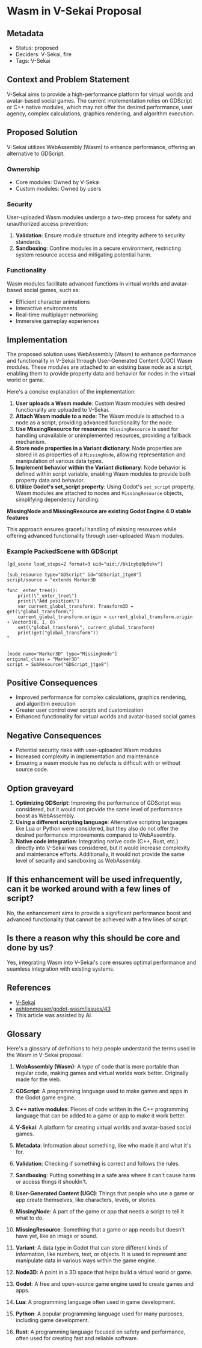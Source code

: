 # Wasm in V-Sekai Proposal

## Metadata

- Status: proposed
- Deciders: V-Sekai, fire
- Tags: V-Sekai

## Context and Problem Statement

V-Sekai aims to provide a high-performance platform for virtual worlds and avatar-based social games. The current implementation relies on GDScript or C++ native modules, which may not offer the desired performance, user agency, complex calculations, graphics rendering, and algorithm execution.

## Proposed Solution

V-Sekai utilizes WebAssembly (Wasm) to enhance performance, offering an alternative to GDScript.

### Ownership

- Core modules: Owned by V-Sekai
- Custom modules: Owned by users

### Security

User-uploaded Wasm modules undergo a two-step process for safety and unauthorized access prevention:

1. **Validation**: Ensure module structure and integrity adhere to security standards.
2. **Sandboxing**: Confine modules in a secure environment, restricting system resource access and mitigating potential harm.

### Functionality

Wasm modules facilitate advanced functions in virtual worlds and avatar-based social games, such as:

- Efficient character animations
- Interactive environments
- Real-time multiplayer networking
- Immersive gameplay experiences

## Implementation

The proposed solution uses WebAssembly (Wasm) to enhance performance and functionality in V-Sekai through User-Generated Content (UGC) Wasm modules. These modules are attached to an existing base node as a script, enabling them to provide property data and behavior for nodes in the virtual world or game.

Here's a concise explanation of the implementation:

1. **User uploads a Wasm module**: Custom Wasm modules with desired functionality are uploaded to V-Sekai.
2. **Attach Wasm module to a node**: The Wasm module is attached to a node as a script, providing advanced functionality for the node.
3. **Use MissingResource for resources**: `MissingResource` is used for handling unavailable or unimplemented resources, providing a fallback mechanism.
4. **Store node properties in a Variant dictionary**: Node properties are stored in as properties of a `MissingNode`, allowing representation and manipulation of various data types.
5. **Implement behavior within the Variant dictionary**: Node behavior is defined within script variable, enabling Wasm modules to provide both property data and behavior.
6. **Utilize Godot's set_script property**: Using Godot's `set_script` property, Wasm modules are attached to nodes and `MissingResource` objects, simplifying dependency handling.

**MissingNode and MissingResource are existing Godot Engine 4.0 stable features**

This approach ensures graceful handling of missing resources while offering advanced functionality through user-uploaded Wasm modules.

### Example PackedScene with GDScript

```
[gd_scene load_steps=2 format=3 uid="uid://bk1cybq0p5ekv"]

[sub_resource type="GDScript" id="GDScript_jtge8"]
script/source = "extends Marker3D

func _enter_tree():
    print(\"_enter_tree\")
    print(\"Add position\")
    var current_global_transform: Transform3D = get(\"global_transform\")
    current_global_transform.origin = current_global_transform.origin + Vector3(0, 1, 0)
    set(\"global_transform\", current_global_transform)
    print(get("global_transform"))
"


[node name="Marker3D" type="MissingNode"]
original_class = "Marker3D"
script = SubResource("GDScript_jtge8")
```

## Positive Consequences

- Improved performance for complex calculations, graphics rendering, and algorithm execution
- Greater user control over scripts and customization
- Enhanced functionality for virtual worlds and avatar-based social games

## Negative Consequences

- Potential security risks with user-uploaded Wasm modules
- Increased complexity in implementation and maintenance
- Ensuring a wasm module has no defects is difficult with or without source code.

## Option graveyard

1. **Optimizing GDScript**: Improving the performance of GDScript was considered, but it would not provide the same level of performance boost as WebAssembly.
2. **Using a different scripting language**: Alternative scripting languages like Lua or Python were considered, but they also do not offer the desired performance improvements compared to WebAssembly.
3. **Native code integration**: Integrating native code (C++, Rust, etc.) directly into V-Sekai was considered, but it would increase complexity and maintenance efforts. Additionally, it would not provide the same level of security and sandboxing as WebAssembly.

## If this enhancement will be used infrequently, can it be worked around with a few lines of script?

No, the enhancement aims to provide a significant performance boost and advanced functionality that cannot be achieved with a few lines of script.

## Is there a reason why this should be core and done by us?

Yes, integrating Wasm into V-Sekai's core ensures optimal performance and seamless integration with existing systems.

## References

- [V-Sekai](https://v-sekai.org/)
- [ashtonmeuser/godot-wasm/issues/43](https://github.com/ashtonmeuser/godot-wasm/issues/43)
- This article was assisted by AI.

## Glossary

Here's a glossary of definitions to help people understand the terms used in the Wasm in V-Sekai proposal:

1. **WebAssembly (Wasm)**: A type of code that is more portable than regular code, making games and virtual worlds work better. Originally made for the web.

2. **GDScript**: A programming language used to make games and apps in the Godot game engine.

3. **C++ native modules**: Pieces of code written in the C++ programming language that can be added to a game or app to make it work better.

4. **V-Sekai**: A platform for creating virtual worlds and avatar-based social games.

5. **Metadata**: Information about something, like who made it and what it's for.

6. **Validation**: Checking if something is correct and follows the rules.

7. **Sandboxing**: Putting something in a safe area where it can't cause harm or access things it shouldn't.

8. **User-Generated Content (UGC)**: Things that people who use a game or app create themselves, like characters, levels, or stories.

9. **MissingNode**: A part of the game or app that needs a script to tell it what to do.

10. **MissingResource**: Something that a game or app needs but doesn't have yet, like an image or sound.

11. **Variant**: A data type in Godot that can store different kinds of information, like numbers, text, or objects. It is used to represent and manipulate data in various ways within the game engine.

12. **Node3D**: A point in a 3D space that helps build a virtual world or game.

13. **Godot**: A free and open-source game engine used to create games and apps.

14. **Lua**: A programming language often used in game development.

15. **Python**: A popular programming language used for many purposes, including game development.

16. **Rust**: A programming language focused on safety and performance, often used for creating fast and reliable software.
